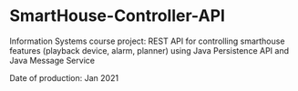# SmartHouse-Controller-API
Information Systems course project: REST API for controlling smarthouse features (playback device, alarm, planner) using Java Persistence API and Java Message Service

Date of production: Jan 2021
